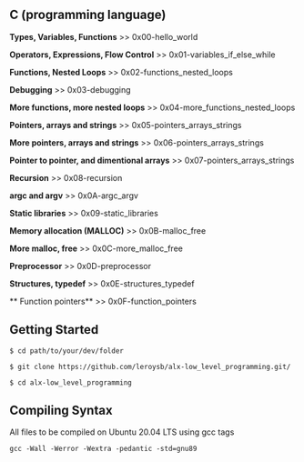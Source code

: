 ## C (programming language)

**Types, Variables, Functions** >> 0x00-hello_world

**Operators, Expressions, Flow Control** >> 0x01-variables_if_else_while

**Functions, Nested Loops** >> 0x02-functions_nested_loops

**Debugging** >> 0x03-debugging

**More functions, more nested loops** >> 0x04-more_functions_nested_loops

**Pointers, arrays and strings** >> 0x05-pointers_arrays_strings

**More pointers, arrays and strings** >> 0x06-pointers_arrays_strings

**Pointer to pointer, and dimentional arrays** >> 0x07-pointers_arrays_strings

**Recursion** >> 0x08-recursion

**argc and argv** >> 0x0A-argc_argv

**Static libraries** >> 0x09-static_libraries

**Memory allocation (MALLOC)** >> 0x0B-malloc_free

**More malloc, free** >> 0x0C-more_malloc_free

**Preprocessor** >> 0x0D-preprocessor

**Structures, typedef** >> 0x0E-structures_typedef

** Function pointers** >> 0x0F-function_pointers

## Getting Started

`$ cd path/to/your/dev/folder`

`$ git clone https://github.com/leroysb/alx-low_level_programming.git/`

`$ cd alx-low_level_programming`


## Compiling Syntax

All files to be compiled on Ubuntu 20.04 LTS using gcc tags

`gcc -Wall -Werror -Wextra -pedantic -std=gnu89`

